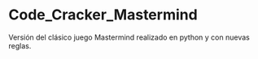 # Code_Cracker_Mastermind
 Versión del clásico juego Mastermind realizado en python y con nuevas reglas.
